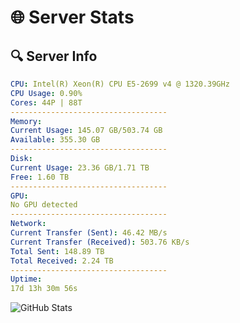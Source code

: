 # 🌐 Server Stats
## 🔍 Server Info
```yaml
CPU: Intel(R) Xeon(R) CPU E5-2699 v4 @ 1320.39GHz
CPU Usage: 0.90%
Cores: 44P | 88T
-----------------------------------
Memory:
Current Usage: 145.07 GB/503.74 GB
Available: 355.30 GB
-----------------------------------
Disk:
Current Usage: 23.36 GB/1.71 TB
Free: 1.60 TB
-----------------------------------
GPU:
No GPU detected
-----------------------------------
Network:
Current Transfer (Sent): 46.42 MB/s
Current Transfer (Received): 503.76 KB/s
Total Sent: 148.89 TB
Total Received: 2.24 TB
-----------------------------------
Uptime:
17d 13h 30m 56s
```
![GitHub Stats](https://img.shields.io/badge/Updated-2025-02-25_12:14:14-blue)